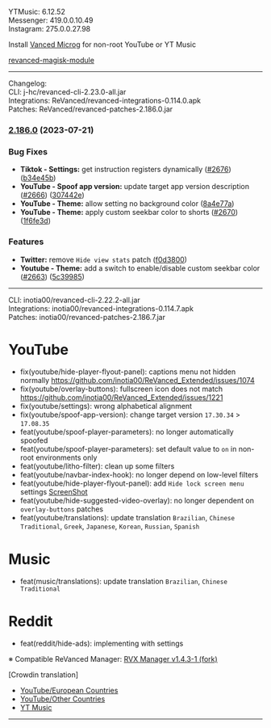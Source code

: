 YTMusic: 6.12.52  
Messenger: 419.0.0.10.49  
Instagram: 275.0.0.27.98  

Install [Vanced Microg](https://github.com/TeamVanced/VancedMicroG/releases) for non-root YouTube or YT Music  

[revanced-magisk-module](https://github.com/j-hc/revanced-magisk-module)  

---
Changelog:  
CLI: j-hc/revanced-cli-2.23.0-all.jar  
Integrations: ReVanced/revanced-integrations-0.114.0.apk  
Patches: ReVanced/revanced-patches-2.186.0.jar  

### [2.186.0](https://github.com/ReVanced/revanced-patches/compare/v2.185.0...v2.186.0) (2023-07-21)


### Bug Fixes

* **Tiktok - Settings:** get instruction registers dynamically ([#2676](https://github.com/ReVanced/revanced-patches/issues/2676)) ([b34e45b](https://github.com/ReVanced/revanced-patches/commit/b34e45b6dafad8e9d567ad65f58a182b8cc04676))
* **YouTube - Spoof app version:** update target app version description ([#2666](https://github.com/ReVanced/revanced-patches/issues/2666)) ([307442e](https://github.com/ReVanced/revanced-patches/commit/307442e654ff5486656319d91e4a5f5fb2b92651))
* **YouTube - Theme:** allow setting no background color ([8a4e77a](https://github.com/ReVanced/revanced-patches/commit/8a4e77a290a61a1caf93eb8bccaf728c84a3ef53))
* **YouTube - Theme:** apply custom seekbar color to shorts ([#2670](https://github.com/ReVanced/revanced-patches/issues/2670)) ([1f6fe3d](https://github.com/ReVanced/revanced-patches/commit/1f6fe3da4284fd768057ef068c7ddf88d3a11049))


### Features

* **Twitter:** remove `Hide view stats` patch ([f0d3800](https://github.com/ReVanced/revanced-patches/commit/f0d38001b34db63f212209afb91eebf59dad2b24))
* **Youtube - Theme:** add a switch to enable/disable custom seekbar color ([#2663](https://github.com/ReVanced/revanced-patches/issues/2663)) ([5c39985](https://github.com/ReVanced/revanced-patches/commit/5c39985888cdfe3acfdd8811ff9b6f80e243704e))




---
CLI: inotia00/revanced-cli-2.22.2-all.jar  
Integrations: inotia00/revanced-integrations-0.114.7.apk  
Patches: inotia00/revanced-patches-2.186.7.jar  

YouTube
==
- fix(youtube/hide-player-flyout-panel): captions menu not hidden normally https://github.com/inotia00/ReVanced_Extended/issues/1074
- fix(youtube/overlay-buttons): fullscreen icon does not match https://github.com/inotia00/ReVanced_Extended/issues/1221
- fix(youtube/settings): wrong alphabetical alignment
- fix(youtube/spoof-app-version): change target version `17.30.34` > `17.08.35`
- feat(youtube/spoof-player-parameters): no longer automatically spoofed
- feat(youtube/spoof-player-parameters): set default value to `on` in non-root environments only
- feat(youtube/litho-filter): clean up some filters
- feat(youtube/navbar-index-hook): no longer depend on low-level filters
- feat(youtube/hide-player-flyout-panel): add `Hide lock screen menu` settings [ScreenShot](https://imgur.com/a/2CQXqhz)
- feat(youtube/hide-suggested-video-overlay): no longer dependent on `overlay-buttons` patches
- feat(youtube/translations): update translation
`Brazilian`, `Chinese Traditional`, `Greek`, `Japanese`, `Korean`, `Russian`, `Spanish`


Music
==
- feat(music/translations): update translation
`Brazilian`, `Chinese Traditional`


Reddit
==
- feat(reddit/hide-ads): implementing with settings


※ Compatible ReVanced Manager: [RVX Manager v1.4.3-1 (fork)](https://github.com/inotia00/revanced-manager/releases/tag/v1.4.3-1)

[Crowdin translation]
- [YouTube/European Countries](https://crowdin.com/project/revancedextendedeu)
- [YouTube/Other Countries](https://crowdin.com/project/revancedextended)
- [YT Music](https://crowdin.com/project/revanced-music-extended)

---  
